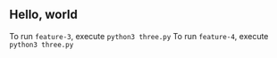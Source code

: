 ## Hello, world

To run `feature-3`, execute `python3 three.py`
To run `feature-4`, execute `python3 three.py`

